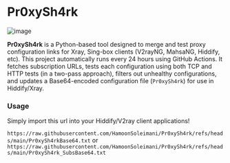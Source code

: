 # Pr0xySh4rk

![image](https://github.com/user-attachments/assets/c3ba4213-3a1f-4d76-809a-42d1a8a1e993)

**Pr0xySh4rk** is a Python-based tool designed to merge and test proxy configuration links for Xray, Sing-box clients (V2rayNG, MahsaNG, Hiddify, etc). This project automatically runs every 24 hours using GitHub Actions. It fetches subscription URLs, tests each configuration using both TCP and HTTP tests (in a two-pass approach), filters out unhealthy configurations, and updates a Base64-encoded configuration file (`Pr0xySh4rk`) for use in Hiddify/Xray.
 
### Usage
Simply import this url into your Hiddify/V2ray client applications!

`https://raw.githubusercontent.com/HamoonSoleimani/Pr0xySh4rk/refs/heads/main/Pr0xySh4rkBase64.txt`
or
`https://raw.githubusercontent.com/HamoonSoleimani/Pr0xySh4rk/refs/heads/main/Pr0xySh4rk_SubsBase64.txt`



